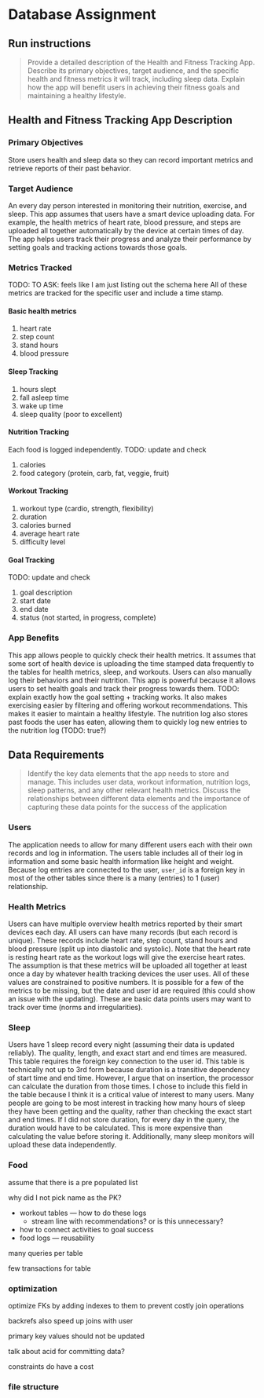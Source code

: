 # Database Assignment

## Run instructions


> Provide a detailed description of the Health and Fitness Tracking App. Describe its primary objectives, target audience, and the specific health and fitness metrics it will track, including sleep data. Explain how the app will benefit users in achieving their fitness goals and maintaining a healthy lifestyle.


## Health and Fitness Tracking App Description

### Primary Objectives
Store users health and sleep data so they can record important metrics and retrieve reports of their past behavior. 

### Target Audience
An every day person interested in monitoring their nutrition, exercise, and sleep. This app assumes that users have a smart device uploading data. For example, the health metrics of heart rate, blood pressure, and steps are uploaded all together automatically by the device at certain times of day. The app helps users track their progress and analyze their performance by setting goals and tracking actions towards those goals. 

### Metrics Tracked
TODO: TO ASK: feels like I am just listing out the schema here
All of these metrics are tracked for the specific user and include a time stamp. 

#### Basic health metrics
1. heart rate
2. step count
3. stand hours
4. blood pressure

#### Sleep Tracking
1. hours slept
2. fall asleep time
3. wake up time
4. sleep quality (poor to excellent)

#### Nutrition Tracking
Each food is logged independently. TODO: update and check
1. calories
2. food category (protein, carb, fat, veggie, fruit)

#### Workout Tracking
1. workout type (cardio, strength, flexibility)
2. duration
3. calories burned
4. average heart rate
5. difficulty level

#### Goal Tracking
TODO: update and check
1. goal description
2. start date
3. end date
4. status (not started, in progress, complete)


### App Benefits
This app allows people to quickly check their health metrics. It assumes that some sort of health device is uploading the time stamped data frequently to the tables for health metrics, sleep, and workouts. Users can also manually log their behaviors and their nutrition. This app is powerful because it allows users to set health goals and track their progress towards them. TODO: explain exactly how the goal setting + tracking works. It also makes exercising easier by filtering and offering workout recommendations. This makes it easier to maintain a healthy lifestyle. The nutrition log also stores past foods the user has eaten, allowing them to quickly log new entries to the nutrition log (TODO: true?)



## Data Requirements
> Identify the key data elements that the app needs to store and manage. This includes user data, workout information, nutrition logs, sleep patterns, and any other relevant health metrics. Discuss the relationships between different data elements and the importance of capturing these data points for the success of the application

### Users
The application needs to allow for many different users each with their own records and log in information. The users table includes all of their log in information and some basic health information like height and weight. Because log entries are connected to the user, `user_id` is a foreign key in most of the other tables since there is a many (entries) to 1 (user) relationship. 

### Health Metrics
Users can have multiple overview health metrics reported by their smart devices each day. All users can have many records (but each record is unique). These records include heart rate, step count, stand hours and blood pressure (split up into diastolic and systolic). Note that the heart rate is resting heart rate as the workout logs will give the exercise heart rates. The assumption is that these metrics will be uploaded all together at least once a day by whatever health tracking devices the user uses. All of these values are constrained to positive numbers. It is possible for a few of the metrics to be missing, but the date and user id are required (this could show an issue with the updating). These are basic data points users may want to track over time (norms and irregularities).

### Sleep
Users have 1 sleep record every night (assuming their data is updated reliably). The quality, length, and exact start and end times are measured. This table requires the foreign key connection to the user id. This table is technically not up to 3rd form because duration is a transitive dependency of start time and end time. However, I argue that on insertion, the processor can calculate the duration from those times. I chose to include this field in the table because I think it is a critical value of interest to many users. Many people are going to be most interest in tracking how many hours of sleep they have been getting and the quality, rather than checking the exact start and end times. If I did not store duration, for every day in the query, the duration would have to be calculated. This is more expensive than calculating the value before storing it. Additionally, many sleep monitors will upload these data independently. 

### Food
assume that there is a pre populated list

why did I not pick name as the PK?

- workout tables — how to do these logs
    - stream line with recommendations? or is this unnecessary?
- how to connect activities to goal success
- food logs — reusability


many queries per table

few transactions for table


### optimization

 optimize FKs by adding indexes to them to prevent costly join operations

 backrefs also speed up joins with user

 primary key values should not be updated

 talk about acid for committing data?
 
 constraints do have a cost


 ### file structure